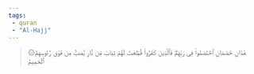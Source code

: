 ```yaml
---
tags: 
 - quran 
 - "Al-Hajj"
---
```


> ۞هَٰذَانِ خَصۡمَانِ ٱخۡتَصَمُواْ فِي رَبِّهِمۡۖ فَٱلَّذِينَ كَفَرُواْ قُطِّعَتۡ لَهُمۡ ثِيَابٞ مِّن نَّارٖ يُصَبُّ مِن فَوۡقِ رُءُوسِهِمُ ٱلۡحَمِيمُ
